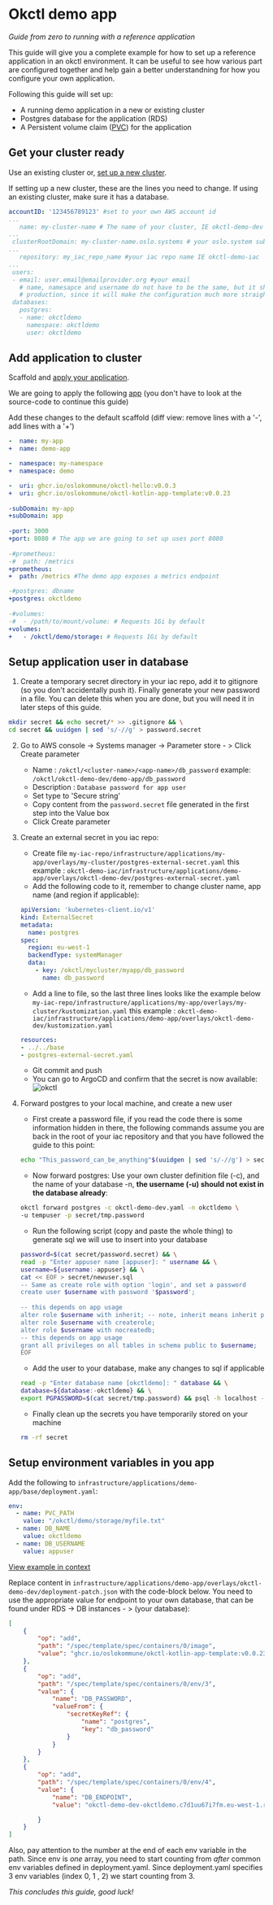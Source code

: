 # Okctl demo app
*Guide from zero to running with a reference application*

This guide will give you a complete example for how to set up a reference application in an okctl environment. It can be useful
to see how various part are configured together and help gain a better understandning for how you configure your own application.

Following this guide will set up:

* A running demo application in a new or existing cluster
* Postgres database for the application (RDS)
* A Persistent volume claim ([PVC](https://aws.amazon.com/premiumsupport/knowledge-center/eks-persistent-storage/)) for the application 


## Get your cluster ready
Use an existing cluster or, [set up a new cluster](https://okctl.io/getting-started/create-cluster/).

If setting up a new cluster, these are the lines you need to change. If using an existing cluster, make sure it has a database.

```yaml
accountID: '123456789123' #set to your own AWS account id
...
   name: my-cluster-name # The name of your cluster, IE okctl-demo-dev
...
 clusterRootDomain: my-cluster-name.oslo.systems # your oslo.system sub-domain
...
   repository: my_iac_repo_name #your iac repo name IE okctl-demo-iac
...
 users:
 - email: user.email@emailprovider.org #your email
   # name, namesapce and username do not have to be the same, but it should be the same as you chose for
   # production, since it will make the configuration much more straight-forward later
 databases:
   postgres:  
   - name: okctldemo 
     namespace: okctldemo
     user: okctldemo
```

## Add application to cluster
Scaffold and [apply your application](https://okctl.io/getting-started/create-application/).

We are going to apply the following [app](https://github.com/oslokommune/okctl-kotlin-app-template) (you don't have to look at the source-code to continue this guide)

Add these changes to the default scaffold (diff view: remove lines with a '-', add lines with a '+')
```yaml
-  name: my-app
+  name: demo-app

-  namespace: my-namespace
+  namespace: demo

-  uri: ghcr.io/oslokommune/okctl-hello:v0.0.3
+  uri: ghcr.io/oslokommune/okctl-kotlin-app-template:v0.0.23
  
-subDomain: my-app
+subDomain: app
  
-port: 3000
+port: 8080 # The app we are going to set up uses port 8080
  
-#prometheus:
-#  path: /metrics
+prometheus: 
+  path: /metrics #The demo app exposes a metrics endpoint

-#postgres: dbname
+postgres: okctldemo
  
-#volumes:
-#  - /path/to/mount/volume: # Requests 1Gi by default
+volumes:
+   - /okctl/demo/storage: # Requests 1Gi by default

```

## Setup application user in database
1. Create a temporary secret directory in your iac repo, add it to gitignore (so you don't accidentally push it). Finally generate your new password in a file. You can delete this when you are done, but you will need it in later steps of this guide.
```bash
mkdir secret && echo secret/* >> .gitignore && \
cd secret && uuidgen | sed 's/-//g' > password.secret
```

2. Go to AWS console -> Systems manager -> Parameter store - > Click Create parameter
    * Name : `/okctl/<cluster-name>/<app-name>/db_password`  example: `/okctl/okctl-demo-dev/demo-app/db_password`
    * Description : `Database password for app user`
    * Set type to 'Secure string'
    * Copy content from the `password.secret` file generated in the first step into the Value box
    * Click Create parameter
3. Create an external secret in you iac repo:
    * Create file `my-iac-repo/infrastructure/applications/my-app/overlays/my-cluster/postgres-external-secret.yaml`  this example : `okctl-demo-iac/infrastructure/applications/demo-app/overlays/okctl-demo-dev/postgres-external-secret.yaml`
    * Add the following code to it, remember to change cluster name, app name (and region if applicable):
    ```yaml
    apiVersion: 'kubernetes-client.io/v1'
    kind: ExternalSecret
    metadata:
      name: postgres
    spec:
      region: eu-west-1
      backendType: systemManager
      data:
        - key: /okctl/mycluster/myapp/db_password
          name: db_password
    ```
    * Add a line to file, so the last three lines looks like the example below `my-iac-repo/infrastructure/applications/my-app/overlays/my-cluster/kustomization.yaml` this example : `okctl-demo-iac/infrastructure/applications/demo-app/overlays/okctl-demo-dev/kustomization.yaml`
    ```yaml
    resources:
    - ../../base
    - postgres-external-secret.yaml
    ```
    * Git commit and push
    * You can go to ArgoCD and confirm that the secret is now available:
      ![okctl](../img/externalsecret-argocd.png)

4. Forward postgres to your local machine, and create a new user
    * First create a password file, if you read the code there is some information hidden in there, the following commands assume you are back in the root of your iac repository and that you have followed the guide to this point:
    ```bash
    echo "This_password_can_be_anything"$(uuidgen | sed 's/-//g') > secret/tmp.password
    ```
    * Now forward postgres: Use your own cluster definition file (-c), and the name of your database -n, **the username (-u) should not exist in the database already**:
    ```bash
    okctl forward postgres -c okctl-demo-dev.yaml -n okctldemo \
    -u tempuser -p secret/tmp.password
    ```
    * Run the following script (copy and paste the whole thing) to generate sql we will use to insert into your database
    ```bash
    password=$(cat secret/password.secret) && \
    read -p "Enter appuser name [appuser]: " username && \
    username=${username:-appuser} && \
    cat << EOF > secret/newuser.sql
    -- Same as create role with option 'login', and set a password
    create user $username with password '$password';
  
    -- this depends on app usage
    alter role $username with inherit; -- note, inherit means inherit privileges, not role stuff (createrole, createdb, etc)
    alter role $username with createrole;
    alter role $username with nocreatedb;
    -- this depends on app usage
    grant all privileges on all tables in schema public to $username;
    EOF
    ```
  
    * Add the user to your database, make any changes to sql if applicable
    ```bash
    read -p "Enter database name [okctldemo]: " database && \
    database=${database:-okctldemo} && \
    export PGPASSWORD=$(cat secret/tmp.password) && psql -h localhost -U tempuser $database < secret/newuser.sql
    ```
  
    * Finally clean up the secrets you have temporarily stored on your machine
    ```bash
    rm -rf secret
    ```

## Setup environment variables in you app

Add the following to `infrastructure/applications/demo-app/base/deployment.yaml`:
```yaml
env:
  - name: PVC_PATH
    value: "/okctl/demo/storage/myfile.txt"
  - name: DB_NAME
    value: okctldemo
  - name: DB_USERNAME
    value: appuser
```
[View example in context](https://github.com/oslokommune/okctl-demo-iac/blob/5a685ce340f10d008a2e615e1f9b9c4b305dedc9/infrastructure/applications/demo-app/base/deployment.yaml)

Replace content in `infrastructure/applications/demo-app/overlays/okctl-demo-dev/deployment-patch.json` with the code-block below. You need to use the appropriate value for endpoint to your own database, that can be found under RDS -> DB instances - > (your database):
```json
[
    {
        "op": "add",
        "path": "/spec/template/spec/containers/0/image",
        "value": "ghcr.io/oslokommune/okctl-kotlin-app-template:v0.0.23"
    },
    {
        "op": "add",
        "path": "/spec/template/spec/containers/0/env/3",
        "value": {
            "name": "DB_PASSWORD",
            "valueFrom": {
                "secretKeyRef": {
                    "name": "postgres",
                    "key": "db_password"
                }
            }
        }
    },
    {
        "op": "add",
        "path": "/spec/template/spec/containers/0/env/4",
        "value": {
            "name": "DB_ENDPOINT",
            "value": "okctl-demo-dev-okctldemo.c7d1uu67i7fm.eu-west-1.rds.amazonaws.com"

        }
    }
]
```

Also, pay attention to the number at the end of each env variable in the path. Since env is *one* array, you need to start counting from *after* common env variables defined in deployment.yaml.
Since deployment.yaml specifies 3 env variables (index 0, 1 , 2) we start counting from 3.

*This concludes this guide, good luck!*
